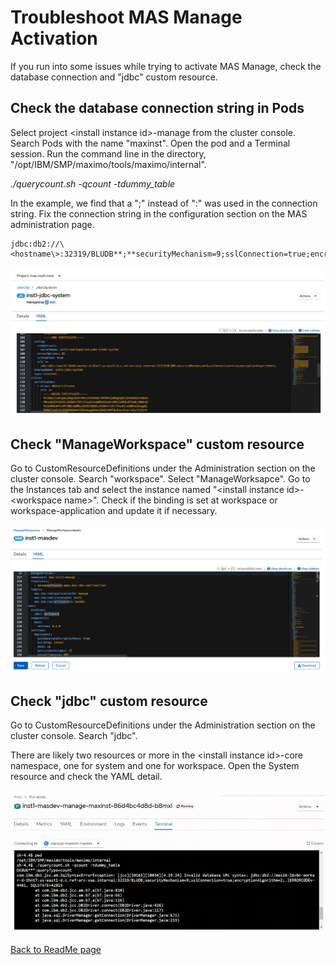 # Troubleshoot MAS Manage Activation

If you run into some issues while trying to activate MAS Manage, check the database connection and "jdbc" custom resource.

## Check the database connection string in Pods

Select project \<install instance id\>-manage from the cluster console.
Search Pods with the name "maxinst". Open the pod and a Terminal
session. Run the command line in the directory,
"/opt/IBM/SMP/maximo/tools/maximo/internal".

*./querycount.sh -qcount -tdummy_table*

In the example, we find that a ";" instead of ":" was used in the
connection string. Fix the connection string in the configuration
section on the MAS administration page.

```
jdbc:db2://\<hostname\>:32319/BLUDB**;**securityMechanism=9;sslConnection=true;encryptionAlgorithm=2;
```

![Check Database Connection](../media/check-database-connection.png)

## Check "ManageWorkspace" custom resource

Go to CustomResourceDefinitions under the Administration section on the
cluster console. Search "workspace". Select "ManageWorksapce". Go to the
Instances tab and select the instance named "\<install instance
id\>-\<workspace name\>". Check if the binding is set at workspace or
workspace-application and update it if necessary.\
\
![Check Workspace](../media/check-workspace.png)

## Check "jdbc" custom resource

Go to CustomResourceDefinitions under the Administration section on the
cluster console. Search "jdbc".

There are likely two resources or more in the \<install instance
id\>-core namespace, one for system and one for workspace. Open the
System resource and check the YAML detail.

![Check JDBC](../media/check-jdbc.png)


[Back to ReadMe page](../README.MD)
